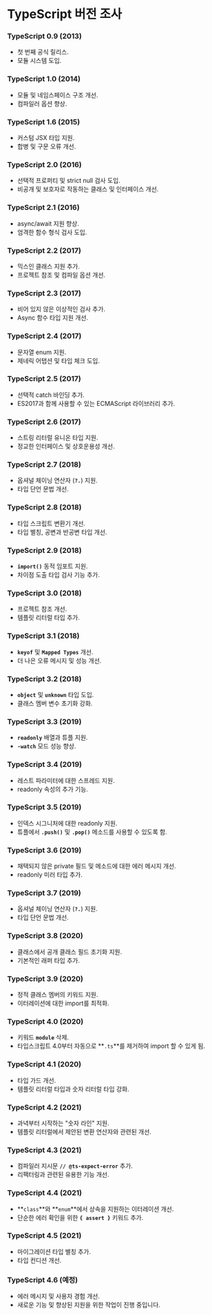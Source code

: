# TypeScript 버전 조사

### **TypeScript 0.9** (2013)

- 첫 번째 공식 릴리스.
- 모듈 시스템 도입.

### **TypeScript 1.0** (2014)

- 모듈 및 네임스페이스 구조 개선.
- 컴파일러 옵션 향상.

### **TypeScript 1.6** (2015)

- 커스텀 JSX 타입 지원.
- 합병 및 구문 오류 개선.

### **TypeScript 2.0** (2016)

- 선택적 프로퍼티 및 strict null 검사 도입.
- 비공개 및 보호자로 작동하는 클래스 및 인터페이스 개선.

### **TypeScript 2.1** (2016)

- async/await 지원 향상.
- 엄격한 함수 형식 검사 도입.

### **TypeScript 2.2** (2017)

- 믹스인 클래스 지원 추가.
- 프로젝트 참조 및 컴파일 옵션 개선.

### **TypeScript 2.3** (2017)

- 비어 있지 않은 이상적인 검사 추가.
- Async 함수 타입 지원 개선.

### **TypeScript 2.4** (2017)

- 문자열 enum 지원.
- 제네릭 어탭션 및 타입 체크 도입.

### **TypeScript 2.5** (2017)

- 선택적 catch 바인딩 추가.
- ES2017과 함께 사용할 수 있는 ECMAScript 라이브러리 추가.

### **TypeScript 2.6** (2017)

- 스트링 리터럴 유니온 타입 지원.
- 정교한 인터페이스 및 상호운용성 개선.

### **TypeScript 2.7** (2018)

- 옵셔널 체이닝 연산자 (**`?.`**) 지원.
- 타입 단언 문법 개선.

### **TypeScript 2.8** (2018)

- 타입 스크립트 변환기 개선.
- 타입 별칭, 공변과 반공변 타입 개선.

### **TypeScript 2.9** (2018)

- **`import()`** 동적 임포트 지원.
- 차이점 도출 타입 검사 기능 추가.

### **TypeScript 3.0** (2018)

- 프로젝트 참조 개선.
- 템플릿 리터럴 타입 추가.

### **TypeScript 3.1** (2018)

- **`keyof`** 및 **`Mapped Types`** 개선.
- 더 나은 오류 메시지 및 성능 개선.

### **TypeScript 3.2** (2018)

- **`object`** 및 **`unknown`** 타입 도입.
- 클래스 멤버 변수 초기화 강화.

### **TypeScript 3.3** (2019)

- **`readonly`** 배열과 튜플 지원.
- **`-watch`** 모드 성능 향상.

### **TypeScript 3.4** (2019)

- 레스트 파라미터에 대한 스프레드 지원.
- readonly 속성의 추가 기능.

### **TypeScript 3.5** (2019)

- 인덱스 시그니처에 대한 readonly 지원.
- 튜플에서 **`.push()`** 및 **`.pop()`** 메소드를 사용할 수 있도록 함.

### **TypeScript 3.6** (2019)

- 채택되지 않은 private 필드 및 메소드에 대한 에러 메시지 개선.
- readonly 미러 타입 추가.

### **TypeScript 3.7** (2019)

- 옵셔널 체이닝 연산자 (**`?.`**) 지원.
- 타입 단언 문법 개선.

### **TypeScript 3.8** (2020)

- 클래스에서 공개 클래스 필드 초기화 지원.
- 기본적인 래퍼 타입 추가.

### **TypeScript 3.9** (2020)

- 정적 클래스 멤버의 키워드 지원.
- 이터레이션에 대한 import를 최적화.

### **TypeScript 4.0** (2020)

- 키워드 **`module`** 삭제.
- 타입스크립트 4.0부터 자동으로 **`.ts`**를 제거하여 import 할 수 있게 됨.

### **TypeScript 4.1** (2020)

- 타입 가드 개선.
- 템플릿 리터럴 타입과 숫자 리터럴 타입 강화.

### **TypeScript 4.2** (2021)

- 과녁부터 시작하는 "숫자 라인" 지원.
- 템플릿 리터럴에서 제안된 변환 연산자와 관련된 개선.

### **TypeScript 4.3** (2021)

- 컴파일러 지시문 **`// @ts-expect-error`** 추가.
- 리팩터링과 관련된 유용한 기능 개선.

### **TypeScript 4.4** (2021)

- **`class`**와 **`enum`**에서 상속을 지원하는 이터레이션 개선.
- 단순한 에러 확인을 위한 **`{ assert }`** 키워드 추가.

### **TypeScript 4.5** (2021)

- 마이그레이션 타입 별칭 추가.
- 타입 컨디션 개선.

### **TypeScript 4.6** (예정)

- 에러 메시지 및 사용자 경험 개선.
- 새로운 기능 및 향상된 지원을 위한 작업이 진행 중입니다.